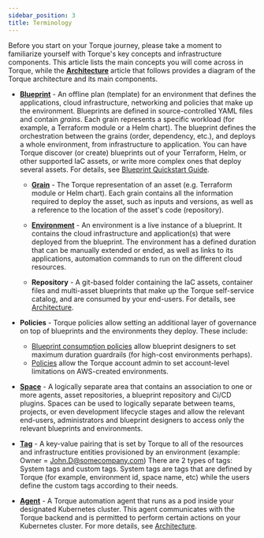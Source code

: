 ```yaml
---
sidebar_position: 3
title: Terminology
---
```


Before you start on your Torque journey, please take a moment to familiarize yourself with Torque's key concepts and infrastructure components. This article lists the main concepts you will come across in Torque, while the [**Architecture**](/overview/Architecture) article that follows provides a diagram of the Torque architecture and its main components.

* [**Blueprint**](/blueprint-designer-guide/blueprints/blueprints-overview) - An offline plan (template) for an environment that defines the applications, cloud infrastructure, networking and policies that make up the environment. Blueprints are defined in source-controlled YAML files and contain *grains*. Each grain represents a specific workload (for example, a Terraform module or a Helm chart). The blueprint defines the orchestration between the grains (order, dependency, etc.), and deploys a whole environment, from infrastructure to application. You can have Torque discover (or create) blueprints out of your Terraform, Helm, or other supported IaC assets, or write more complex ones that deploy several assets. For details, see [Blueprint Quickstart Guide](/blueprint-designer-guide/blueprint-quickstart-guide).

    * [**Grain**](/blueprint-designer-guide/blueprints/blueprints-yaml-structure#grains) - The Torque representation of an asset (e.g. Terraform module or Helm chart). Each grain contains all the information required to deploy the asset, such as inputs and versions, as well as a reference to the location of the asset's code (repository).

    * [**Environment**](/getting-started/getting-started-with-terraform) - An environment is a live instance of a blueprint. It contains the cloud infrastructure and application(s) that were deployed from the blueprint. The environment has a defined duration that can be manually extended or ended, as well as links to its applications, automation commands to run on the different cloud resources.

    * **Repository** - A git-based folder containing the IaC assets, container files and multi-asset blueprints that make up the Torque self-service catalog, and are consumed by your end-users. For details, see [Architecture](/overview/Architecture).

* **Policies** - Torque policies allow setting an additional layer of governance on top of blueprints and the environments they deploy. These include:
    * [Blueprint consumption policies](/blueprint-designer-guide/blueprint-consumption-policies) allow blueprint designers to set maximum duration guardrails (for high-cost environments perhaps).
    * [Policies](/governance/policies) allow the Torque account admin to set account-level limitations on AWS-created environments.

* [**Space**](/getting-started/getting-started-with-terraform) - A logically separate area that contains an association to one or more agents, asset repositories, a blueprint repository and Ci/CD plugins. Spaces can be used to logically separate between teams, projects, or even development lifecycle stages and allow the relevant end-users, administrators and blueprint designers to access only the relevant blueprints and environments.

* [**Tag**](/governance/tags) - A key-value pairing that is set by Torque to all of the resources and infrastructure entities provisioned by an environment (example: Owner = John.D@somecompany.com) There are 2 types of tags: System tags and custom tags. System tags are tags that are defined by Torque (for example, environment id, space name, etc) while the users define the custom tags according to their needs.

* [**Agent**](/torque-agent/Torque-Agent-Intro) - A Torque automation agent that runs as a pod inside your designated Kubernetes cluster. This agent communicates with the Torque backend and is permitted to perform certain actions on your Kubernetes cluster. For more details, see [Architecture](/overview/Architecture).